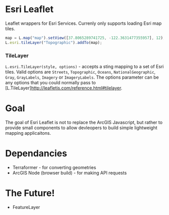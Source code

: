 # Esri Leaflet

Leaflet wrappers for Esri Services. Currenly only supports loading Esri map tiles.

```js
map = L.map("map").setView([37.8065289741725, -122.3631477355957], 12);
L.esri.tileLayer("Topographic").addTo(map);
```

### TileLayer

`L.esri.TileLayer(style, options)` - accepts a sting mapping to a set of Esri tiles. Valid options are `Streets`, `Topographic`, `Oceans`, `NationalGeographic`, `Gray`, `GrayLabels`, `Imagery` or `ImageryLabels`. The options parameter can be any options that you could normally pass to [L.TileLayer]http://leafletjs.com/reference.html#tilelayer.

# Goal

The goal of Esri Leaflet is not to replace the ArcGIS Javascript, but rather to provide small components to allow devleopers to build simple lightweight mapping applicaitons.

# Dependancies
* Terraformer - for converting geometries
* ArcGIS Node (browser build) - for making API requests

# The Future!
* FeatureLayer